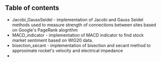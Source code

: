 ## Table of contents
* Jacobi_GaussSeidel - implementation of Jacobi and Gauss Seidel methods used to measure strength of connections between sites based on Google's PageRank alogrithm
* MACD_indicator - implementation of MACD indicator to find stock market sentiment based on WIG20 data.
* bisection_secant - implementation of bisection and secant method to approximate rocket's velocity and electrical impedance
*
